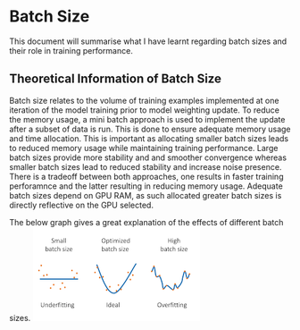 # Batch Size 
This document will summarise what I have learnt regarding batch sizes and their role in training performance. 

## Theoretical Information of Batch Size 
Batch size relates to the volume of training examples implemented at one iteration of the model training prior to model 
weighting update. To reduce the memory usage, a mini batch approach is used to implement the update after a subset of data
is run. This is done to ensure adequate memory usage and time allocation. This is important as allocating smaller batch
sizes leads to reduced memory usage while maintaining training performance. Large batch sizes provide more stability and 
and smoother convergence whereas smaller batch sizes lead to reduced stability and increase noise presence. There is a tradeoff
between both approaches, one results in faster training perforamnce and the latter resulting in reducing memory usage. 
Adequate batch sizes depend on GPU RAM, as such allocated greater batch sizes is directly reflective on the GPU selected. 

The below graph gives a great explanation of the effects of different batch sizes.
![Image of Batch Sizes](../images/batch.png)

